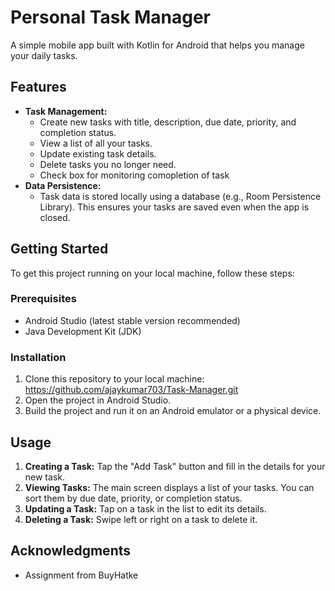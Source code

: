 # Personal Task Manager

A simple mobile app built with Kotlin for Android that helps you manage your daily tasks. 

## Features

* **Task Management:**
    * Create new tasks with title, description, due date, priority, and completion status.
    * View a list of all your tasks.
    * Update existing task details.
    * Delete tasks you no longer need.
    * Check box for monitoring comopletion of task
* **Data Persistence:**
    * Task data is stored locally using a database (e.g., Room Persistence Library). This ensures your tasks are saved even when the app is closed.

## Getting Started

To get this project running on your local machine, follow these steps:

### Prerequisites

* Android Studio (latest stable version recommended)
* Java Development Kit (JDK)

### Installation

1. Clone this repository to your local machine: https://github.com/ajaykumar703/Task-Manager.git
2. Open the project in Android Studio.
3. Build the project and run it on an Android emulator or a physical device.

## Usage

1. **Creating a Task:** Tap the "Add Task" button and fill in the details for your new task.
2. **Viewing Tasks:** The main screen displays a list of your tasks. You can sort them by due date, priority, or completion status.
3. **Updating a Task:** Tap on a task in the list to edit its details.
4. **Deleting a Task:** Swipe left or right on a task to delete it.



## Acknowledgments

* Assignment from BuyHatke
